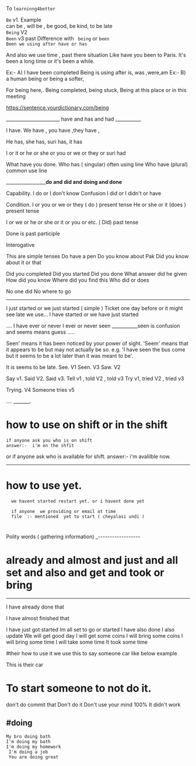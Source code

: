 To `learninng4better`


`Be` v1. Example <br />
 can be , will be , be good, be kind, to be late <br />
`Being` V2 <br />
`Been` v3 past
Difference with ` being` or `been`<br />
`Been we using after have or has`

And also we use time , past there situation
Like have you been to Paris. 
It's been a long time or it's been a while.

Ex:-
   A) I have been completed
Being is using after is, was ,were,am
Ex:-
   B) a human being or being a softer, 

For being here,. Being completed, being stuck, 
Being at this place or in this meeting

https://sentence.yourdictionary.com/being

_______________________ have and has and had ___________


I have.  We have , you have ,they have , 

He has, she has, suri has, it has

I or it or he or she or you or we or they or suri had

What have you done.
Who has ( singular) often using line
Who have (plural) common use line



_____________________do and did and doing and done____

 Capability.  I do or I don't know
 Confusion      I did or I didn't or have

   Condition.  I or you or we or they ( do ) present tense
               He or she or it (does ) present tense

I or we or he or she or it or you or etc. ( Did) past tense

Done is past participle
 

Interogative 

This are simple tenses
Do have a pen
Do you know about Pak 
Did you know about it or that

Did you completed
Did you started
Did you done
What answer did he given
How did you know
Where did you find this
Who did or does

No one did
No where to go

____________________

I just started or we just started ( simple )
Ticket one day before or it might see late we use...
 I have started or we have just started

.... I have ever or never 
I ever or never seen 
___________seen is confusion and seems means guess .....


Seen' means it has been noticed by your power of sight. 'Seem' means that it appears to be but may not actually be so. e.g. 'I have seen the bus come but it seems to be a lot later than it was meant to be'.


It is seems to be late.
See.   V1
Seen.  V3
Saw.    V2

Say v1. Said V2. Said v3.
Tell v1 , told V2 , told v3
Try v1, tried V2 , tried v3

Trying. V4
Someone tries v5



....
_______.

# how to use on shift or in the shift
    if anyone ask you who is on shift
    answer:-  i'm on the shfit    
   or if anyone ask who is available for shift.
   answer:- i'm avalilble now.


------

# how to use yet.

      we havent started restart yet. or i havent done yet
      
      if anyone  we providing or email at time
      file  :- mentioned  yet to start ( cheyalasi undi )
      
#  

Polity words ( gathering information)
_------------------

# already and almost and just and all set and also and get and took or bring
------
   I have already done that

   I have almost finished that

   I have just got started
   Im all set to go or started
   I have also done
    I also update
    We will get good day
     I will get some coins
     I will bring some coins
     I will bring some time
      I will take some time
      It took some time

 




#their how to use it we use this to say someone car like below example

 This is their car

# To start someone to not do it.

   don't do commit that
   Don't do it
   Don't use your mind 100%
   It didn't work

#doing
 -----
    My bro doing bath
    I'm doing my bath
    I'm doing my homework
     I'm doing a job
     You are doing great



